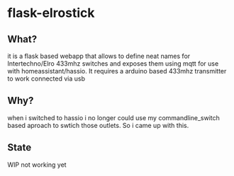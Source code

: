 # flask-elrostick

## What?
it is a flask based webapp that allows to define neat names for Intertechno/Elro 433mhz switches and exposes them using mqtt for use with homeassistant/hassio.
It requires a arduino based 433mhz transmitter to work connected via usb
## Why?
when i switched to hassio i no longer could use my commandline_switch based aproach to swtich those outlets.
So i came up with this.

## State

WIP not working yet

